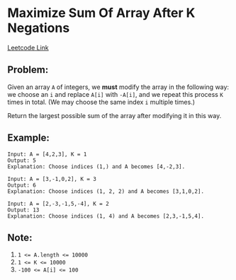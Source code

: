 
# Maximize Sum Of Array After K Negations

[Leetcode Link](https://leetcode.com/problems/maximize-sum-of-array-after-k-negations/)

## Problem:

Given an array `A` of integers, we **must** modify the array in the following way: we choose an `i` and replace `A[i]` with `-A[i]`, and we repeat this process `K` times in total.  (We may choose the same index `i` multiple times.)

Return the largest possible sum of the array after modifying it in this way.

## Example:

```
Input: A = [4,2,3], K = 1
Output: 5
Explanation: Choose indices (1,) and A becomes [4,-2,3].
```
```
Input: A = [3,-1,0,2], K = 3
Output: 6
Explanation: Choose indices (1, 2, 2) and A becomes [3,1,0,2].
```
```
Input: A = [2,-3,-1,5,-4], K = 2
Output: 13
Explanation: Choose indices (1, 4) and A becomes [2,3,-1,5,4].
```
## Note:
1. `1 <= A.length <= 10000`
2. `1 <= K <= 10000`
3. `-100 <= A[i] <= 100`
